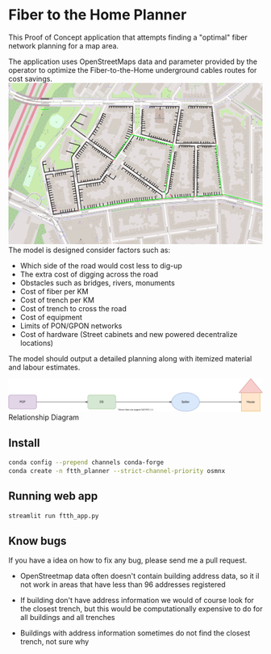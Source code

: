 # Fiber to the Home Planner
This Proof of Concept application that attempts finding a "optimal" fiber network planning for a map area.

The application uses OpenStreetMaps data and parameter provided by the operator to optimize the Fiber-to-the-Home underground cables routes for cost savings.
![Map](images/ftth_map_indexed.png)
The model is designed consider factors such as:
- Which side of the road would cost less to dig-up
- The extra cost of digging across the road
- Obstacles such as bridges, rivers, monuments
- Cost of fiber per KM
- Cost of trench per KM
- Cost of trench to cross the road
- Cost of equipment
- Limits of PON/GPON networks
- Cost of hardware (Street cabinets and new powered decentralize locations)

The model should output a detailed planning along with itemized material and labour estimates.

![Relationships Diagram](images/ftth_entity_relationships.svg)
Relationship Diagram

## Install
```bash
conda config --prepend channels conda-forge
conda create -n ftth_planner --strict-channel-priority osmnx
```

## Running web app
```bash
streamlit run ftth_app.py
```

## Know bugs
If you have a idea on how to fix any bug, please send me a pull request.

- OpenStreetmap data often doesn't contain building address data, so 
  it il not work in areas that have less than 96 addresses registered
  
- If building don't have address information we would of course look for the closest trench, 
  but this would be computationally expensive to do for all buildings and all trenches
  
- Buildings with address information sometimes do not find the closest trench, not sure why
